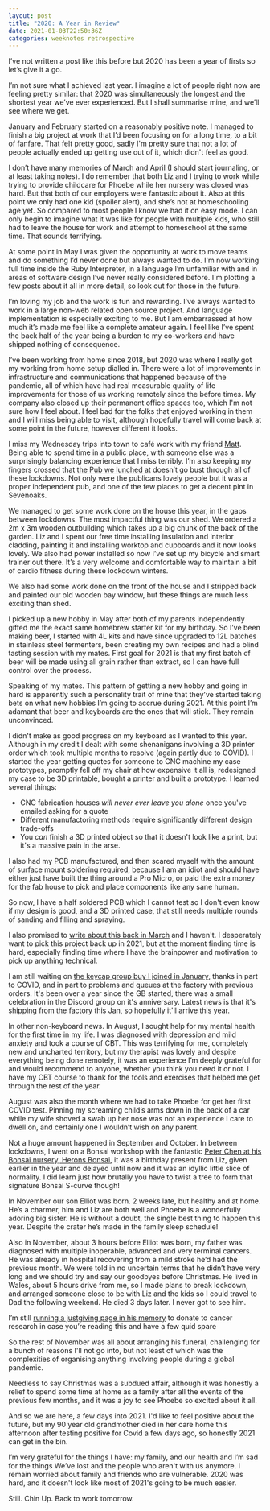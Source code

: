 ```yaml
---
layout: post
title: "2020: A Year in Review"
date: 2021-01-03T22:50:36Z
categories: weeknotes retrospective
---
```


I’ve not written a post like this before but 2020 has been a year of firsts so let’s give it a go.

I’m not sure what I achieved last year. I imagine a lot of people right now are feeling pretty similar: that 2020 was simultaneously the longest and the shortest year we’ve ever experienced. But I shall summarise mine, and we’ll see where we get.

January and February started on a reasonably positive note. I managed to finish a big project at work that I’d been focusing on for a long time, to a bit of fanfare. That felt pretty good, sadly I'm pretty sure that not a lot of people actually ended up getting use out of it, which didn't feel as good.

I don’t have many memories of March and April (I should start journaling, or at least taking notes). I do remember that both Liz and I trying to work while trying to provide childcare for Phoebe while her nursery was closed was hard. But that both of our employers were fantastic about it. Also at this point we only had one kid (spoiler alert), and she’s not at homeschooling age yet. So compared to most people I know we had it on easy mode. I can only begin to imagine what it was like for people with multiple kids, who still had to leave the house for work and attempt to homeschool at the same time. That sounds terrifying.

At some point in May I was given the opportunity at work to move teams and do something I’d never done but always wanted to do. I'm now working full time inside the Ruby Interpreter, in a language I’m unfamiliar with and in areas of software design I’ve never really considered before. I'm plotting a few posts about it all in more detail, so look out for those in the future.

I’m loving my job and the work is fun and rewarding. I’ve always wanted to work in a large non-web related open source project. And language implementation is especially exciting to me. But I am embarrassed at how much it’s made me feel like a complete amateur again. I feel like I’ve spent the back half of the year being a burden to my co-workers and have shipped nothing of consequence.

I’ve been working from home since 2018, but 2020 was where I really got my working from home setup dialled in. There were a lot of improvements in infrastructure and communications that happened because of the pandemic, all of which have had real measurable quality of life improvements for those of us working remotely since the before times. My company also closed up their permanent office spaces too, which I'm not sure how I feel about. I feel bad for the folks that enjoyed working in them and I will miss being able to visit, although hopefully travel will come back at some point in the future, however different it looks.

I miss my Wednesday trips into town to café work with my friend [Matt](https://mattbee.co.uk/). Being able to spend time in a public place, with someone else was a surprisingly balancing experience that I miss terribly. I’m also keeping my fingers crossed that [the Pub we lunched at](https://www.facebook.com/anchor7oaks) doesn’t go bust through all of these lockdowns. Not only were the publicans lovely people but it was a proper independent pub, and one of the few places to get a decent pint in Sevenoaks.

We managed to get some work done on the house this year, in the gaps between lockdowns. The most impactful thing was our shed. We ordered a 2m x 3m wooden outbuilding which takes up a big chunk of the back of the garden. Liz and I spent our free time installing insulation and interior cladding, painting it and installing worktop and cupboards and it now looks lovely. We also had power installed so now I’ve set up my bicycle and smart trainer out there. It’s a very welcome and comfortable way to maintain a bit of cardio fitness during these lockdown winters.

We also had some work done on the front of the house and I stripped back and painted our old wooden bay window, but these things are much less exciting than shed.

I picked up a new hobby in May after both of my parents independently gifted me the exact same homebrew starter kit for my birthday. So I’ve been making beer, I started with 4L kits and have since upgraded to 12L batches in stainless steel fermenters, been creating my own recipes and had a blind tasting session with my mates. First goal for 2021 is that my first batch of beer will be made using all grain rather than extract, so I can have full control over the process.

Speaking of my mates. This pattern of getting a new hobby and going in hard is apparently such a personality trait of mine that they’ve started taking bets on what new hobbies I’m going to accrue during 2021. At this point I’m adamant that beer and keyboards are the ones that will stick. They remain unconvinced.

I didn't make as good progress on my keyboard as I wanted to this year. Although in my credit I dealt with some shenanigans involving a 3D printer order which took multiple months to resolve (again partly due to COVID). I started the year getting quotes for someone to CNC machine my case prototypes, promptly fell off my chair at how expensive it all is, redesigned my case to be 3D printable, bought a printer and built a prototype. I learned several things:

* CNC fabrication houses _will never ever leave you alone_ once you've emailed asking for a quote
* Different manufactoring methods require significantly different design trade-offs
* You _can_ finish a 3D printed object so that it doesn't look like a print, but it's a massive pain in the arse.

I also had my PCB manufactured, and then scared myself with the amount of surface mount soldering required, because I am an idiot and should have either just have built the thing around a Pro Micro, or paid the extra money for the fab house to pick and place components like any sane human.

So now, I have a half soldered PCB which I cannot test so I don't even know if my design is good, and a 3D printed case, that still needs multiple rounds of sanding and filling and spraying.

I also promised to [write about this back in March](/2020/03/11/a-typing-journey-part-2-down-the-rabbit-hole/) and I haven't. I desperately want to pick this project back up in 2021, but at the moment finding time is hard, especially finding time where I have the brainpower and motivation to pick up anything technical.

I am still waiting on [the keycap group buy I joined in January](https://geekhack.org/index.php?topic=104129.0), thanks in part to COVID, and in part to problems and queues at the factory with previous orders. It's been over a year since the GB started, there was a small celebration in the Discord group on it's anniversary. Latest news is that it's shipping from the factory this Jan, so hopefully it'll arrive this year.

In other non-keyboard news. In August, I sought help for my mental health for the first time in my life. I was diagnosed with depression and mild anxiety and took a course of CBT. This was terrifying for me, completely new and uncharted territory, but my therapist was lovely and despite everything being done remotely, it was an experience I’m deeply grateful for and would recommend to anyone, whether you think you need it or not. I have my CBT course to thank for the tools and exercises that helped me get through the rest of the year.

August was also the month where we had to take Phoebe for get her first COVID test. Pinning my screaming child’s arms down in the back of a car while my wife shoved a swab up her nose was not an experience I care to dwell on, and certainly one I wouldn’t wish on any parent.

Not a huge amount happened in September and October. In between lockdowns, I went on a Bonsai workshop with the fantastic [Peter Chen at his Bonsai nursery, Herons Bonsai](https://www.herons.co.uk/index.php), it was a birthday present from Liz, given earlier in the year and delayed until now and it was an idyllic little slice of normality. I did learn just how brutally you have to twist a tree to form that signature Bonsai S-curve though!

In November our son Elliot was born. 2 weeks late, but healthy and at home. He’s a charmer, him and Liz are both well and Phoebe is a wonderfully adoring big sister. He is without a doubt, the single best thing to happen this year. Despite the crater he’s made in the family sleep schedule!

Also in November, about 3 hours before Elliot was born, my father was diagnosed with multiple inoperable, advanced and very terminal cancers. He was already in hospital recovering from a mild stroke he’d had the previous month. We were told in no uncertain terms that he didn’t have very long and we should try and say our goodbyes before Christmas. He lived in Wales, about 5 hours drive from me, so I made plans to break lockdown, and arranged someone close to be with Liz and the kids so I could travel to Dad the following weekend. He died 3 days later. I never got to see him.

I’m still [running a justgiving page in his memory](https://www.justgiving.com/fundraising/phil-house-memorial) to donate to cancer research in case you’re reading this and have a few quid spare

So the rest of November was all about arranging his funeral, challenging for a bunch of reasons I'll not go into, but not least of which was the complexities of organising anything involving people during a global pandemic.

Needless to say Christmas was a subdued affair, although it was honestly a relief to spend some time at home as a family after all the events of the previous few months, and it was a joy to see Phoebe so excited about it all.

And so we are here, a few days into 2021. I'd like to feel positive about the future, but my 90 year old grandmother died in her care home this afternoon after testing positive for Covid a few days ago, so honestly 2021 can get in the bin.

I’m very grateful for the things I have: my family, and our health and I’m sad for the things We’ve lost and the people who aren't with us anymore. I remain worried about family and friends who are vulnerable. 2020 was hard, and it doesn't look like most of 2021's going to be much easier.

Still. Chin Up. Back to work tomorrow.
